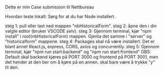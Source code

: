 Dette er min Case submission til Nettbureau

Hvordan teste lokalt:
Sørg for at du har Node installert.

steg 1: pull eller last ned mappen "nbHistoricalForm".
steg 2: åpne den i din valgte editor (bruker VSCODE selv).
steg 3: Gjennom terminal, kjør "npm install" i root(nbHistoricalForm) mappen. Gjenta det samme i "server" og "historicalform" mappene.
steg 4: Packages skal nå være installert. Det er blant annet React.js, express, CORS, axios og concurrently.
steg 5: Gjennom terminal, kjør "npm run start:backend" og "npm run start:frontend"
OBS: Default skal backend kjøres på PORT 3000 og frontend på PORT 3001, men det hender at den ber om å kjøre på en annen. skal bare være å trykke "y" til den.